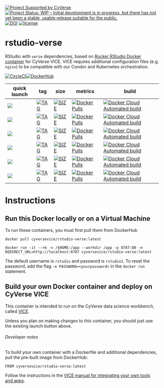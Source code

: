 [![Project Supported by CyVerse](https://img.shields.io/badge/Supported%20by-CyVerse-blue.svg)](https://learning.cyverse.org/projects/vice/en/latest/) [![Project Status: WIP – Initial development is in progress, but there has not yet been a stable, usable release suitable for the public.](https://www.repostatus.org/badges/latest/wip.svg)](https://www.repostatus.org/#wip) [![DOI](https://zenodo.org/badge/DOI/10.5281/zenodo.3246938.svg)](https://doi.org/10.5281/zenodo.3246938) [![license](https://img.shields.io/badge/license-GPLv2-blue.svg)](https://opensource.org/licenses/GPL-2.0)

# rstudio-verse

RStudio with `verse` dependencies, based on [Rocker RStudio Docker container](https://hub.docker.com/r/rocker/verse) for CyVerse VICE. VICE requires additional configuration files (e.g. `nginx`) to be compatible with our Condor and Kubernetes orchestration. 

[![CircleCI](https://circleci.com/gh/cyverse-vice/rstudio-verse.svg?style=svg)](https://circleci.com/gh/cyverse-vice/rstudio-verse)[![DockerHub](https://img.shields.io/badge/DockerHub-brightgreen.svg?style=popout&logo=Docker)](https://hub.docker.com/r/cyversevice/rstudio-base)


quick launch | tag | size | metrics | build | 
------------ | --- | ---- | ------- | ------|
<a href="https://de.cyverse.org/de/?type=quick-launch&quick-launch-id=b548d3e2-3310-45ae-8b1f-78e8cce2cfaf&app-id=3548f43a-bed1-11e9-af16-008cfa5ae621" target="_blank"><img src="https://de.cyverse.org/Powered-By-CyVerse-blue.svg"></a> | [![TAG](https://img.shields.io/docker/v/cyversevice/rstudio-verse/latest.svg)](https://img.shields.io/docker/v/cyversevice/rstudio-verse/latest) | [![SIZE](https://img.shields.io/docker/image-size/cyversevice/rstudio-verse/latest.svg)](https://img.shields.io/docker/image-size/cyversevice/rstudio-verse/latest) | [![Docker Pulls](https://img.shields.io/docker/pulls/cyversevice/rstudio-verse?color=blue&logo=docker&logoColor=white)](https://hub.docker.com/r/cyversevice/rstudio-verse) | [![Docker Cloud Automated build](https://img.shields.io/docker/cloud/automated/cyversevice/rstudio-verse?color=blue&logo=docker&logoColor=white)](https://hub.docker.com/r/cyversevice/rstudio-verse) 
<a href="https://de.cyverse.org/de/?type=quick-launch&quick-launch-id=b548d3e2-3310-45ae-8b1f-78e8cce2cfaf&app-id=3548f43a-bed1-11e9-af16-008cfa5ae621" target="_blank"><img src="https://de.cyverse.org/Powered-By-CyVerse-blue.svg"></a> | [![TAG](https://img.shields.io/docker/v/cyversevice/rstudio-verse/3.5.3.svg)](https://img.shields.io/docker/v/cyversevice/rstudio-verse/3.5.3) | [![SIZE](https://img.shields.io/docker/image-size/cyversevice/rstudio-verse/3.5.3.svg)](https://img.shields.io/docker/image-size/cyversevice/rstudio-verse/3.5.3) | [![Docker Pulls](https://img.shields.io/docker/pulls/cyversevice/rstudio-verse?color=blue&logo=docker&logoColor=white)](https://hub.docker.com/r/cyversevice/rstudio-verse) | [![Docker Cloud Automated build](https://img.shields.io/docker/cloud/automated/cyversevice/rstudio-verse?color=blue&logo=docker&logoColor=white)](https://hub.docker.com/r/cyversevice/rstudio-verse)
<a href="https://de.cyverse.org/de/?type=quick-launch&quick-launch-id=b548d3e2-3310-45ae-8b1f-78e8cce2cfaf&app-id=3548f43a-bed1-11e9-af16-008cfa5ae621" target="_blank"><img src="https://de.cyverse.org/Powered-By-CyVerse-blue.svg"></a> | [![TAG](https://img.shields.io/docker/v/cyversevice/rstudio-verse/3.6.0.svg)](https://img.shields.io/docker/v/cyversevice/rstudio-verse/3.6.0) | [![SIZE](https://img.shields.io/docker/image-size/cyversevice/rstudio-verse/3.6.0.svg)](https://img.shields.io/docker/image-size/cyversevice/rstudio-verse/3.6.0) | [![Docker Pulls](https://img.shields.io/docker/pulls/cyversevice/rstudio-verse?color=blue&logo=docker&logoColor=white)](https://hub.docker.com/r/cyversevice/rstudio-verse) | [![Docker Cloud Automated build](https://img.shields.io/docker/cloud/automated/cyversevice/rstudio-verse?color=blue&logo=docker&logoColor=white)](https://hub.docker.com/r/cyversevice/rstudio-verse) 
<a href="https://de.cyverse.org/de/?type=quick-launch&quick-launch-id=b548d3e2-3310-45ae-8b1f-78e8cce2cfaf&app-id=3548f43a-bed1-11e9-af16-008cfa5ae621" target="_blank"><img src="https://de.cyverse.org/Powered-By-CyVerse-blue.svg"></a> | [![TAG](https://img.shields.io/docker/v/cyversevice/rstudio-verse/3.6.1.svg)](https://img.shields.io/docker/v/cyversevice/rstudio-verse/3.6.1) | [![SIZE](https://img.shields.io/docker/image-size/cyversevice/rstudio-verse/3.6.1.svg)](https://img.shields.io/docker/image-size/cyversevice/rstudio-verse/3.6.1) | [![Docker Pulls](https://img.shields.io/docker/pulls/cyversevice/rstudio-verse?color=blue&logo=docker&logoColor=white)](https://hub.docker.com/r/cyversevice/rstudio-verse) | [![Docker Cloud Automated build](https://img.shields.io/docker/cloud/automated/cyversevice/rstudio-verse?color=blue&logo=docker&logoColor=white)](https://hub.docker.com/r/cyversevice/rstudio-verse) 
<a href="https://de.cyverse.org/de/?type=quick-launch&quick-launch-id=97782f8c-8c6f-4969-8c4e-2dd9d5bf5f96&app-id=a8b21a2c-e6f4-11ea-844a-008cfa5ae621" target="_blank"><img src="https://de.cyverse.org/Powered-By-CyVerse-blue.svg"></a> | [![TAG](https://img.shields.io/docker/v/cyversevice/rstudio-verse/3.6.3.svg)](https://img.shields.io/docker/v/cyversevice/rstudio-verse/3.6.3) | [![SIZE](https://img.shields.io/docker/image-size/cyversevice/rstudio-verse/3.6.3.svg)](https://img.shields.io/docker/image-size/cyversevice/rstudio-verse/3.6.3) | [![Docker Pulls](https://img.shields.io/docker/pulls/cyversevice/rstudio-verse?color=blue&logo=docker&logoColor=white)](https://hub.docker.com/r/cyversevice/rstudio-verse) | [![Docker Cloud Automated build](https://img.shields.io/docker/cloud/automated/cyversevice/rstudio-verse?color=blue&logo=docker&logoColor=white)](https://hub.docker.com/r/cyversevice/rstudio-verse)
<a href="https://de.cyverse.org/de/?type=quick-launch&quick-launch-id=97782f8c-8c6f-4969-8c4e-2dd9d5bf5f96&app-id=a8b21a2c-e6f4-11ea-844a-008cfa5ae621" target="_blank"><img src="https://de.cyverse.org/Powered-By-CyVerse-blue.svg"></a> | [![TAG](https://img.shields.io/docker/v/cyversevice/rstudio-verse/4.0.0-ubuntu18.04.svg)](https://img.shields.io/docker/v/cyversevice/rstudio-verse/4.0.0-ubuntu18.04) | [![SIZE](https://img.shields.io/docker/image-size/cyversevice/rstudio-verse/4.0.0-ubuntu18.04.svg)](https://img.shields.io/docker/image-size/cyversevice/rstudio-verse/4.0.0-ubuntu18.04) | [![Docker Pulls](https://img.shields.io/docker/pulls/cyversevice/rstudio-verse?color=blue&logo=docker&logoColor=white)](https://hub.docker.com/r/cyversevice/rstudio-verse) | [![Docker Cloud Automated build](https://img.shields.io/docker/cloud/automated/cyversevice/rstudio-verse?color=blue&logo=docker&logoColor=white)](https://hub.docker.com/r/cyversevice/rstudio-verse)
# Instructions

## Run this Docker locally or on a Virtual Machine

To run these containers, you must first pull them from DockerHub

```
docker pull cyversevice/rstudio-verse:latest
```

```
docker run -it --rm -v /$HOME:/app --workdir /app -p 8787:80 -e REDIRECT_URL=http://localhost:8787 cyversevice/rstudio-verse:latest
```

The default username is `rstudio` and password is `rstudio1`. To reset the password, add the flag `-e PASSWORD=<yourpassword>` in the `docker run` statement.

## Build your own Docker container and deploy on CyVerse VICE

This container is intended to run on the CyVerse data science workbench, called [VICE](https://cyverse-visual-interactive-computing-environment.readthedocs-hosted.com/en/latest/index.html). 

Unless you plan on making changes to this container, you should just use the existing launch button above. 

###### Developer notes

To build your own container with a Dockerfile and additional dependencies, pull the pre-built image from DockerHub:

```
FROM cyversevice/rstudio-verse:latest
```

Follow the instructions in the [VICE manual for integrating your own tools and apps](https://cyverse-visual-interactive-computing-environment.readthedocs-hosted.com/en/latest/developer_guide/building.html).
